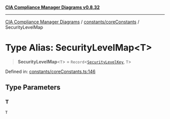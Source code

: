 [**CIA Compliance Manager Diagrams v0.8.32**](../../../README.md)

***

[CIA Compliance Manager Diagrams](../../../modules.md) / [constants/coreConstants](../README.md) / SecurityLevelMap

# Type Alias: SecurityLevelMap\<T\>

> **SecurityLevelMap**\<`T`\> = `Record`\<[`SecurityLevelKey`](SecurityLevelKey.md), `T`\>

Defined in: [constants/coreConstants.ts:146](https://github.com/Hack23/cia-compliance-manager/blob/0dc9a11e510cc2f2986e7debe532892627f2b00f/src/constants/coreConstants.ts#L146)

## Type Parameters

### T

`T`
